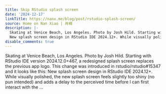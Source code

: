 ```yaml
---
title: Skip RStudio splash screen
date: '2024-12-17'
linkTitle: https://nanx.me/blog/post/rstudio-splash-screen/
source: Home on Nan Xiao | 肖楠
description: |-
  Skating at Venice Beach, Los Angeles. Photo by Josh Hild. Starting with RStudio IDE version 2024.12.0+467, a redesigned splash screen replaces the previous app logo. This change was introduced in rstudio/rstudio#15347 and it looks like this:
  New splash screen design in RStudio IDE 2024.12+. While visually polished, the new splash screen feels slightly too shiny (no pun intended) and adds a delay to the perceived time before I can first interact with the ...
disable_comments: true
---
```

Skating at Venice Beach, Los Angeles. Photo by Josh Hild. Starting with RStudio IDE version 2024.12.0+467, a redesigned splash screen replaces the previous app logo. This change was introduced in rstudio/rstudio#15347 and it looks like this:
New splash screen design in RStudio IDE 2024.12+. While visually polished, the new splash screen feels slightly too shiny (no pun intended) and adds a delay to the perceived time before I can first interact with the ...
